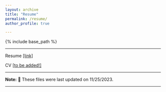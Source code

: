 ```yaml
---
layout: archive
title: "Resume"
permalink: /resume/
author_profile: true

---
```


{% include base_path %}

---

Resume [\[link\]](/files/resume-harshi-saha.pdf)

CV [\[to be added!\]]()

---

**Note:** 🔨 These files were last updated on 11/25/2023.

---
